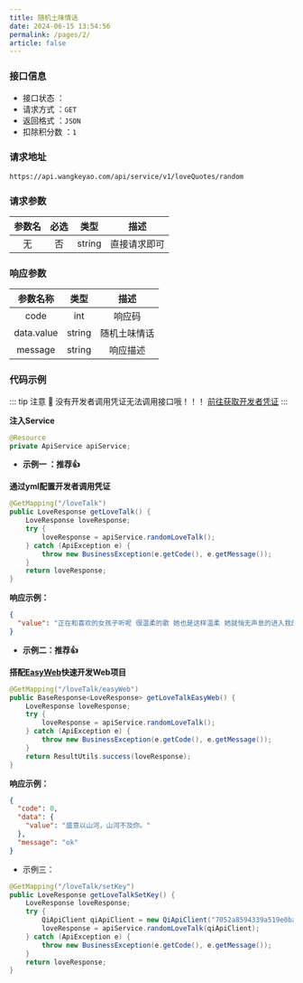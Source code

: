 ```yaml
---
title: 随机土味情话
date: 2024-06-15 13:54:56
permalink: /pages/2/
article: false
---
```



### 接口信息

- 接口状态 ： <Badge text="正常"/>
- 请求方式 ：`GET`
- 返回格式 ：`JSON`
- 扣除积分数 ：`1`

### 请求地址
```shell
https://api.wangkeyao.com/api/service/v1/loveQuotes/random
```

### 请求参数

| 参数名 | 必选 | 类型 |   描述   |
|:---:|:---:|:---:|:---:|
|   无   |  否  |  string  | 直接请求即可 |

### 响应参数

|    参数名称    |   类型   |  描述  |
|:----------:|:------:|:----:|
|    code    |  int   | 响应码  |
| data.value | string | 随机土味情话 |
|  message   | string | 响应描述 |

### 代码示例

::: tip 注意 🔔️
没有开发者调用凭证无法调用接口哦！！！ [前往获取开发者凭证](https://api.wangkeyao.com/account/center)
:::

**注入Service**

```java
@Resource
private ApiService apiService;
```

- **示例一 ：推荐👍**

**通过yml配置开发者调用凭证**

```java
@GetMapping("/loveTalk")
public LoveResponse getLoveTalk() {
    LoveResponse loveResponse;
    try {
        loveResponse = apiService.randomLoveTalk();
    } catch (ApiException e) {
        throw new BusinessException(e.getCode(), e.getMessage());
    }
    return loveResponse;
}
```

**响应示例：**

```json
{
  "value": "正在和喜欢的女孩子听呢 很温柔的歌 她也是这样温柔 她就悄无声息的进入我的生活 带着光 打破了寂静 温暖了我的整个岁月 希望姑娘与我到地老天荒 并且永远不悔"
}
```

- **示例二：推荐👍**

**搭配[EasyWeb](https://github.com/Afterlll/api-backend)快速开发Web项目**

```java
@GetMapping("/loveTalk/easyWeb")
public BaseResponse<LoveResponse> getLoveTalkEasyWeb() {
    LoveResponse loveResponse;
    try {
        loveResponse = apiService.randomLoveTalk();
    } catch (ApiException e) {
        throw new BusinessException(e.getCode(), e.getMessage());
    }
    return ResultUtils.success(loveResponse);
}
```

**响应示例：**

```json
{
  "code": 0,
  "data": {
    "value": "盛意以山河，山河不及你。"
  },
  "message": "ok"
}
```

- 示例三：

```Java
@GetMapping("/loveTalk/setKey")
public LoveResponse getLoveTalkSetKey() {
    LoveResponse loveResponse;
    try {
        QiApiClient qiApiClient = new QiApiClient("7052a8594339a519e0ba5eb04a267a60", "d8d6df60ab209385a09ac796f1dfe3e1");
        loveResponse = apiService.randomLoveTalk(qiApiClient);
    } catch (ApiException e) {
        throw new BusinessException(e.getCode(), e.getMessage());
    }
    return loveResponse;
}
```


